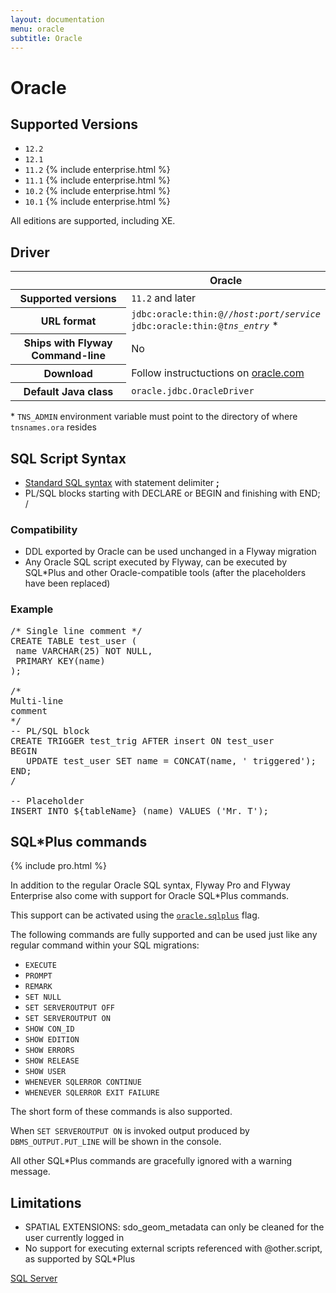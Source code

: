 ```yaml
---
layout: documentation
menu: oracle
subtitle: Oracle
---
```

# Oracle

## Supported Versions

- `12.2`
- `12.1`
- `11.2` {% include enterprise.html %}
- `11.1` {% include enterprise.html %}
- `10.2` {% include enterprise.html %}
- `10.1` {% include enterprise.html %}

All editions are supported, including XE.

## Driver

<table class="table">
<thead>
<tr>
<th></th>
<th>Oracle</th>
</tr>
</thead>
<tr>
<th>Supported versions</th>
<td><code>11.2</code> and later</td>
</tr>
<tr>
<th>URL format</th>
<td><code>jdbc:oracle:thin:@//<i>host</i>:<i>port</i>/<i>service</i></code><br>
<code>jdbc:oracle:thin:@<i>tns_entry</i></code> *
</td>
</tr>
<tr>
<th>Ships with Flyway Command-line</th>
<td>No</td>
</tr>
<tr>
<th>Download</th>
<td>Follow instructuctions on <a href="http://www.oracle.com/technetwork/database/features/jdbc/index.html">oracle.com</a></td>
</tr>
<tr>
<th>Default Java class</th>
<td><code>oracle.jdbc.OracleDriver</code></td>
</tr>
</table>

\* `TNS_ADMIN` environment variable must point to the directory of where `tnsnames.ora` resides

## SQL Script Syntax

- [Standard SQL syntax](/documentation/migrations#sql-based-migrations#syntax) with statement delimiter **;**
- PL/SQL blocks starting with DECLARE or BEGIN and finishing with END; /

### Compatibility

- DDL exported by Oracle can be used unchanged in a Flyway migration
- Any Oracle SQL script executed by Flyway, can be executed by SQL*Plus
        and other Oracle-compatible tools (after the placeholders have been replaced)

### Example

<pre class="prettyprint">/* Single line comment */
CREATE TABLE test_user (
 name VARCHAR(25) NOT NULL,
 PRIMARY KEY(name)
);

/*
Multi-line
comment
*/
-- PL/SQL block
CREATE TRIGGER test_trig AFTER insert ON test_user
BEGIN
   UPDATE test_user SET name = CONCAT(name, &#x27; triggered&#x27;);
END;
/

-- Placeholder
INSERT INTO ${tableName} (name) VALUES (&#x27;Mr. T&#x27;);</pre>

## SQL*Plus commands 
{% include pro.html %}

In addition to the regular Oracle SQL syntax, Flyway Pro and Flyway Enterprise also come with support for Oracle 
SQL*Plus commands.

This support can be activated using the [`oracle.sqlplus`](/documentation/commandline/migrate#oracle.sqlplus) flag.

The following commands are fully supported and can be used just like any regular command within your SQL migrations:

- `EXECUTE`
- `PROMPT`
- `REMARK`
- `SET NULL`
- `SET SERVEROUTPUT OFF`
- `SET SERVEROUTPUT ON`
- `SHOW CON_ID`
- `SHOW EDITION`
- `SHOW ERRORS`
- `SHOW RELEASE`
- `SHOW USER`
- `WHENEVER SQLERROR CONTINUE`
- `WHENEVER SQLERROR EXIT FAILURE`

The short form of these commands is also supported. 

When `SET SERVEROUTPUT ON` is invoked output produced by `DBMS_OUTPUT.PUT_LINE` will be shown in the console. 

All other SQL*Plus commands are gracefully ignored with a warning message.

## Limitations

- SPATIAL EXTENSIONS: sdo_geom_metadata can only be cleaned for the user currently logged in
- No support for executing external scripts referenced with @other.script, as supported by SQL*Plus

<p class="next-steps">
    <a class="btn btn-primary" href="/documentation/database/sqlserver">SQL Server <i class="fa fa-arrow-right"></i></a>
</p>